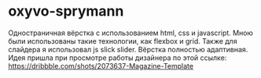 # oxyvo-sprymann
Одностраничная вёрстка с использованием html, css и javascript. Мною были использованы такие технологии, как flexbox и grid. Также для слайдера я использовал js slick slider.
Вёрстка полностью адаптивная.
Идея пришла при просмотре работы дизайнера по этой ссылке: https://dribbble.com/shots/2073637-Magazine-Template
